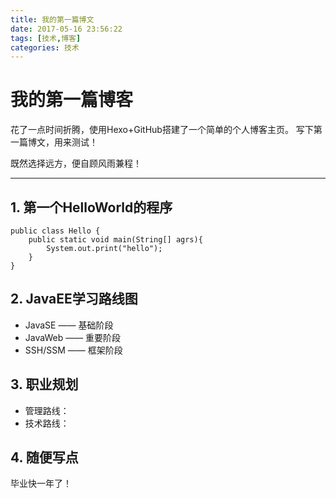 ```yaml
---
title: 我的第一篇博文
date: 2017-05-16 23:56:22
tags: [技术,博客]
categories: 技术 
---
```


# 我的第一篇博客
花了一点时间折腾，使用Hexo+GitHub搭建了一个简单的个人博客主页。
写下第一篇博文，用来测试！
<!--more-->

既然选择远方，便自顾风雨兼程！

---

## 1. **第一个HelloWorld的程序**
``` 
public class Hello {
    public static void main(String[] agrs){
        System.out.print("hello");
    }
}
```

## 2. **JavaEE学习路线图**

- JavaSE —— 基础阶段
- JavaWeb —— 重要阶段
- SSH/SSM —— 框架阶段

## 3. **职业规划**

- 管理路线：
- 技术路线：


## 4. **随便写点**

毕业快一年了！
